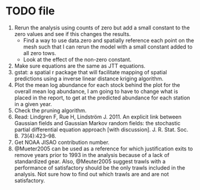 TODO file
===============================================================================

1. Rerun the analysis using counts of zero but add a small constant to the zero values and see if this changes the results.
    * Find a way to use data.zero and spatially reference each point on the mesh such that I can rerun the model with a small constant added to all zero tows.
    * Look at the effect of the non-zero constant.
2. Make sure equations are the same as JTT equations.
3. gstat: a spatial r package that will facilitate mapping of spatial predictions using a inverse linear distance kriging algorithm.
4. Plot the mean log abundance for each stock behind the plot for the overall mean log abundance, I am going to have to change what is placed in the report, to get at the predicted abundance for each station in a given year.
5. Check the pruning algorithm.
6. Read: Lindgren F, Rue H, Lindström J. 2011. An explicit link between Gaussian fields and Gaussian Markov random fields: the stochastic partial differential equation approach [with discussion]. J. R. Stat. Soc. B. 73(4):423–98.
7. Get NOAA JISAO contribution number.
8. @Mueter2005 can be used as a reference for which justification exits to
remove years prior to 1993 in the analysis because of a lack of standardized gear.
Also, @Meuter2005 suggest trawls with a performance of satisfactory should be the only
trawls included in the analysis. Not sure how to find out which trawls are and are
not satisfactory.
